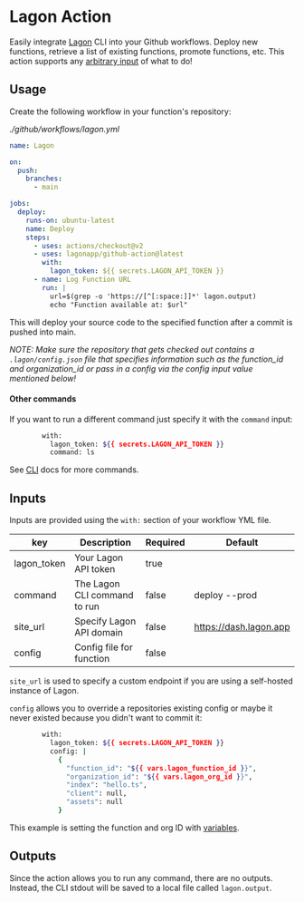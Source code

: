 # Lagon Action

Easily integrate [Lagon](https://lagon.dev) CLI into your Github workflows. Deploy new functions, retrieve a list of existing functions, promote functions, etc. This action supports any [arbitrary input](#other-commands) of what to do!

## Usage

Create the following workflow in your function's repository:

_./github/workflows/lagon.yml_

```yml
name: Lagon

on:
  push:
    branches:
      - main

jobs:
  deploy:
    runs-on: ubuntu-latest
    name: Deploy
    steps:
      - uses: actions/checkout@v2
      - uses: lagonapp/github-action@latest
        with:
          lagon_token: ${{ secrets.LAGON_API_TOKEN }}
      - name: Log Function URL
        run: |
          url=$(grep -o 'https://[^[:space:]]*' lagon.output)
          echo "Function available at: $url"
```

This will deploy your source code to the specified function after a commit is pushed into main.

_NOTE: Make sure the repository that gets checked out contains a `.lagon/config.json` file that specifies information such as the function_id and organization_id or pass in a config via the config input value mentioned below!_

#### Other commands

If you want to run a different command just specify it with the `command` input:

```bash
        with:
          lagon_token: ${{ secrets.LAGON_API_TOKEN }}
          command: ls
```

See [CLI](https://docs.lagon.app/cli) docs for more commands.

## Inputs

Inputs are provided using the `with:` section of your workflow YML file.

| key         | Description                  | Required | Default                |
| ----------- | ---------------------------- | -------- | ---------------------- |
| lagon_token | Your Lagon API token         | true     |                        |
| command     | The Lagon CLI command to run | false    | deploy --prod          |
| site_url    | Specify Lagon API domain     | false    | https://dash.lagon.app |
| config      | Config file for function     | false    |                        |

`site_url` is used to specify a custom endpoint if you are using a self-hosted instance of Lagon.

`config` allows you to override a repositories existing config or maybe it never existed because you didn't want to commit it:

```bash
        with:
          lagon_token: ${{ secrets.LAGON_API_TOKEN }}
          config: |
            {
              "function_id": "${{ vars.lagon_function_id }}",
              "organization_id": "${{ vars.lagon_org_id }}",
              "index": "hello.ts",
              "client": null,
              "assets": null
            }
```

This example is setting the function and org ID with [variables](https://docs.github.com/en/actions/learn-github-actions/variables#creating-configuration-variables-for-a-repository).

## Outputs

Since the action allows you to run any command, there are no outputs. Instead, the CLI stdout will be saved to a local file called `lagon.output`.
